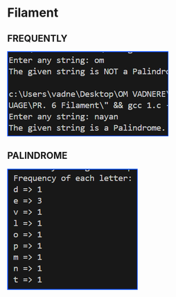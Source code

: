 <h1>Filament</h1>
<h2>FREQUENTLY</h2>
<img src="PR. 6 Filament/ss/1.png">
<h2>PALINDROME</h2>
<img src="PR. 6 Filament/ss/2.png">
